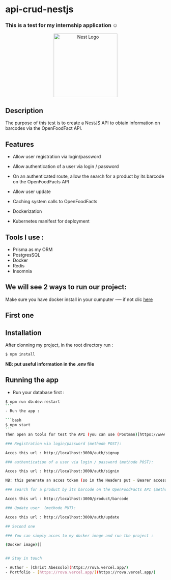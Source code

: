 # api-crud-nestjs

### This is a test for my internship application ☺️

<p align="center">
  <a href="http://nestjs.com/" target="blank"><img src="https://nestjs.com/img/logo-small.svg" width="200" alt="Nest Logo" /></a>
</p>

[circleci-image]: https://img.shields.io/circleci/build/github/nestjs/nest/master?token=abc123def456
[circleci-url]: https://circleci.com/gh/nestjs/nest

## Description

The purpose of this test is to create a NestJS API to obtain information on barcodes via the OpenFoodFact API.

## Features

- Allow user registration via login/password

- Allow authentication of a user via login / password

- On an authenticated route, allow the search for a product by its barcode on the OpenFoodFacts API

- Allow user update

- Caching system calls to OpenFoodFacts

- Dockerization

- Kubernetes manifest for deployment

## Tools I use :

- Prisma as my ORM
- PostgresSQL
- Docker
- Redis
- Insomnia

## We will see 2 ways to run our project:

Make sure you have docker install in your cumputer -— if not clic [here](https://www.docker.com/products/docker-desktop/)

## First one

## Installation

After clonning my project, in the root directory run :

```bash
$ npm install
```

<b> NB: put useful information in the .env file </b>

## Running the app

- Run your database first :

````bash
$ npm run db:dev:restart
```
- Run the app :

```bash
$ npm start
```
Then open an tools for test the API (you can use (Postman)[https://www.postman.com/downloads/] or (Insomnia)[https://insomnia.rest/download])

### Registration via login/password (methode POST):

Acces this url : http://localhost:3000/auth/signup

### authentication of a user via login / password (methode POST):

Acces this url : http://localhost:3000/auth/signin

NB: this generate an acces token (so in the Headers put - Bearer accesstoken)

### search for a product by its barcode on the OpenFoodFacts API (methode GET):

Acces this url : http://localhost:3000/product/barcode

### Update user  (methode PUT):

Acces this url : http://localhost:3000/auth/update

## Second one

### You can simply acces to my docker image and run the project :

(Docker image)[]


## Stay in touch

- Author - [Christ Abessolo](https://rova.vercel.app/)
- Portfolio - [https://rova.vercel.app/](https://rova.vercel.app/)

````

